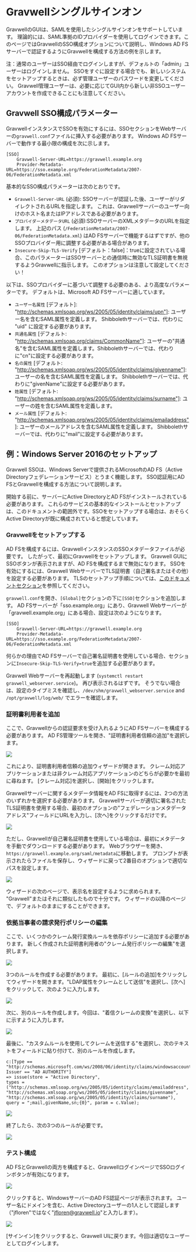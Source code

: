 # Gravwellシングルサインオン

GravwellのGUIは、SAMLを使用したシングルサインオンをサポートしています。 理論的には、SAML準拠のIDプロバイダーを使用してログインできます。このページではGravwellのSSO構成オプションについて説明し、Windows AD FSサーバーで認証するようにGravwellを構成する方法の例を示します。

注：通常のユーザーはSSO経由でログインしますが、デフォルトの「admin」ユーザーはログインしません。 SSOをすぐに設定する場合でも、新しいシステムをセットアップするときは、必ず管理ユーザーのパスワードを変更してください。 Gravwell管理ユーザーは、必要に応じてGUI内から新しい非SSOユーザーアカウントを作成できることにも注意してください。

## Gravwell SSO構成パラメーター

GravwellインスタンスでSSOを有効にするには、SSOセクションをWebサーバーの`gravwell.conf`ファイルに挿入する必要があります。 Windows AD FSサーバーで動作する最小限の構成を次に示します。

```
[SSO]
	Gravwell-Server-URL=https://gravwell.example.org
	Provider-Metadata-URL=https://sso.example.org/FederationMetadata/2007-06/FederationMetadata.xml
```

基本的なSSO構成パラメーターは次のとおりです。

* `Gravwell-Server-URL` (必須): SSOサーバーが認証した後、ユーザーがリダイレクトされるURLを指定します。 これは、Gravwellサーバーのユーザー向けのホスト名またはIPアドレスである必要があります。
* `プロバイダーメタデータURL` (必須):SSOサーバーのXMLメタデータのURLを指定します。 上記のパス (`/FederationMetadata/2007-06/FederationMetadata.xml`) はAD FSサーバーで機能するはずですが、他のSSOプロバイダー用に調整する必要がある場合があります。
* `Insecure-Skip-TLS-Verify` [デフォルト：false]：trueに設定されている場合、このパラメーターはSSOサーバーとの通信時に無効なTLS証明書を無視するようGravwellに指示します。 このオプションは注意して設定してください！

以下は、SSOプロバイダーに基づいて調整する必要のある、より高度なパラメーターです。 デフォルトは、Microsoft AD FSサーバーに適しています。

* `ユーザー名属性` [デフォルト]: "http://schemas.xmlsoap.org/ws/2005/05/identity/claims/upn"]: ユーザー名を含むSAML属性を定義します。 Shibbolethサーバーでは、代わりに "uid" に設定する必要があります。
* `共通名属性` [デフォルト: "http://schemas.xmlsoap.org/claims/CommonName"]: ユーザーの"共通名"を含むSAML属性を定義します。Shibbolethサーバーでは、代わりに"cn"に設定する必要があります。
* `名の属性` [デフォルト: "http://schemas.xmlsoap.org/ws/2005/05/identity/claims/givenname"]: ユーザーの名を含むSAML属性を定義します。 Shibbolethサーバーでは、代わりに"givenName"に設定する必要があります。
* `姓属性` [デフォルト: "http://schemas.xmlsoap.org/ws/2005/05/identity/claims/surname"]: ユーザーの姓を含むSAML属性を定義します。
* `メール属性` [デフォルト: "http://schemas.xmlsoap.org/ws/2005/05/identity/claims/emailaddress"]: ユーザーのメールアドレスを含むSAML属性を定義します。 Shibbolethサーバーでは、代わりに"mail"に設定する必要があります。

## 例：Windows Server 2016のセットアップ

Gravwell SSOは、Windows Serverで提供されるMicrosoftのAD FS（Active Directoryフェデレーションサービス）とうまく機能します。 SSO認証用にAD FSとGravwellを構成する方法について説明します。

開始する前に、サーバーにActive DirectoryとAD FSがインストールされている必要があります。 これらのサービスの基本的なインストールとセットアップは、このドキュメントの範囲外です。SSOをセットアップする場合は、おそらくActive Directoryが既に構成されていると想定しています。

### Gravwellをセットアップする

AD FSを構成するには、GravwellインスタンスのSSOメタデータファイルが必要です。 したがって、最初にGravwellをセットアップします。 Gravwell GUIにSSOボタンが表示されますが、AD FSを構成するまで無効になります。 SSOを有効にするには、Gravwell WebサーバーでTLS証明書（自己署名またはその他）を設定する必要があります。 TLSのセットアップ手順については、[このドキュメントセクション](certificates.md)を参照してください。

`gravwell.conf`を開き、`[Global]`セクションの下に`[SSO]`セクションを追加します。 AD FSサーバーが「sso.example.org」にあり、Gravwell Webサーバーが「gravwell.example.org」にある場合、設定は次のようになります。

```
[SSO]
	Gravwell-Server-URL=https://gravwell.example.org
	Provider-Metadata-URL=https://sso.example.org/FederationMetadata/2007-06/FederationMetadata.xml
```

何らかの理由でAD FSサーバーで自己署名証明書を使用している場合、セクションに`Insecure-Skip-TLS-Verify=true`を追加する必要があります。

Gravwell Webサーバーを再起動します (`systemctl restart gravwell_webserver.service`)。 再び表示されるはずです。 そうでない場合は、設定のタイプミスを確認し、`/dev/shm/gravwell_webserver.service` and `/opt/gravwell/log/web/` でエラーを確認します。

### 証明書利用者を追加

ここで、Gravwellからの認証要求を受け入れるようにAD FSサーバーを構成する必要があります。 AD FS管理ツールを開き、"証明書利用者信頼の追加"を選択します。

![](sso-trust1.png)

これにより、証明書利用者信頼の追加ウィザードが開きます。 クレーム対応アプリケーションまたは非クレーム対応アプリケーションのどちらが必要かを最初に尋ねます。 [クレーム対応]を選択し、[開始]をクリックします。

Gravwellサーバーに関するメタデータ情報をAD FSに取得するには、2つの方法のいずれかを選択する必要があります。 Gravwellサーバーが適切に署名されたTLS証明書を使用する場合、最初のオプションの"フェデレーションメタデータアドレス"フィールドにURLを入力し、[次へ]をクリックするだけです。

![](sso-trust2.png)

ただし、Gravwellが自己署名証明書を使用している場合は、最初にメタデータを手動でダウンロードする必要があります。 Webブラウザーを開き、`https://gravwell.example.org/saml/metadata`に移動します。 プロンプトが表示されたらファイルを保存し、ウィザードに戻って2番目のオプションで適切なパスを設定します。

![](sso-trust3.png)

ウィザードの次のページで、表示名を設定するように求められます。 "Gravwell"またはそれに類似したもので十分です。 ウィザードの以降のページで、デフォルトのままにすることができます。

### 依拠当事者の請求発行ポリシーの編集

ここで、いくつかのクレーム発行変換ルールを依存ポリシーに追加する必要があります。 新しく作成された証明書利用者の"クレーム発行ポリシーの編集"を選択します。

![](sso-trusts.png)

3つのルールを作成する必要があります。 最初に、[ルールの追加]をクリックしてウィザードを開きます。"LDAP属性をクレームとして送信"を選択し、[次へ]をクリックして、次のように入力します。

![](sso-ldap.png)

次に、別のルールを作成します。今回は、"着信クレームの変換"を選択し、以下に示すように入力します。

![](sso-transform.png)

最後に、"カスタムルールを使用してクレームを送信する"を選択し、次のテキストをフィールドに貼り付けて、別のルールを作成します。

```
c:[Type == "http://schemas.microsoft.com/ws/2008/06/identity/claims/windowsaccountname", Issuer == "AD AUTHORITY"]
=> issue(store = "Active Directory",
types = ("http://schemas.xmlsoap.org/ws/2005/05/identity/claims/emailaddress",
"http://schemas.xmlsoap.org/ws/2005/05/identity/claims/givenname",
"http://schemas.xmlsoap.org/ws/2005/05/identity/claims/surname"),
query = ";mail,givenName,sn;{0}", param = c.Value);
```

![](sso-custom.png)

終了したら、次の3つのルールが必要です。

![](sso-policy.png)

### テスト構成

AD FSとGravwellの両方を構成すると、GravwellログインページでSSOログインボタンが有効になります。

![](sso-login.png)

クリックすると、WindowsサーバーのAD FS認証ページが表示されます。 ユーザー名にドメインを含む、Active Directoryユーザーの1人として認証します（"jfloren"ではなく"jfloren@gravwell.io"と入力します）。

![](sso-page.png)

[サインイン]をクリックすると、Gravwell UIに戻ります。今回は適切なユーザーとしてログインします。